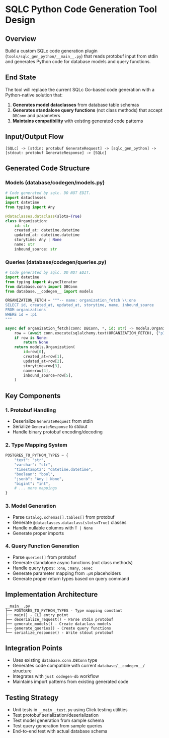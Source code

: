 # SQLC Python Code Generation Tool Design

## Overview

Build a custom SQLc code generation plugin (`tools/sqlc_gen_python/__main__.py`) that reads protobuf input from stdin and generates Python code for database models and query functions.

## End State

The tool will replace the current SQLc Go-based code generation with a Python-native solution that:

1. **Generates model dataclasses** from database table schemas
2. **Generates standalone query functions** (not class methods) that accept `DBConn` and parameters
3. **Maintains compatibility** with existing generated code patterns

## Input/Output Flow

```
[SQLc] -> [stdin: protobuf GenerateRequest] -> [sqlc_gen_python] -> [stdout: protobuf GenerateResponse] -> [SQLc]
```

## Generated Code Structure

### Models (database/__codegen__/models.py)
```python
# Code generated by sqlc. DO NOT EDIT.
import dataclasses
import datetime
from typing import Any

@dataclasses.dataclass(slots=True)
class Organization:
    id: str
    created_at: datetime.datetime
    updated_at: datetime.datetime
    storytime: Any | None
    name: str
    inbound_source: str
```

### Queries (database/__codegen__/queries.py)
```python
# Code generated by sqlc. DO NOT EDIT.
import datetime
from typing import AsyncIterator
from database.conn import DBConn
from database.__codegen__ import models

ORGANIZATION_FETCH = """-- name: organization_fetch \\:one
SELECT id, created_at, updated_at, storytime, name, inbound_source
FROM organizations
WHERE id = :p1
"""

async def organization_fetch(conn: DBConn, *, id: str) -> models.Organization | None:
    row = (await conn.execute(sqlalchemy.text(ORGANIZATION_FETCH), {"p1": id})).first()
    if row is None:
        return None
    return models.Organization(
        id=row[0],
        created_at=row[1],
        updated_at=row[2],
        storytime=row[3],
        name=row[4],
        inbound_source=row[5],
    )
```

## Key Components

### 1. Protobuf Handling
- Deserialize `GenerateRequest` from stdin
- Serialize `GenerateResponse` to stdout
- Handle binary protobuf encoding/decoding

### 2. Type Mapping System
```python
POSTGRES_TO_PYTHON_TYPES = {
    "text": "str",
    "varchar": "str", 
    "timestamptz": "datetime.datetime",
    "boolean": "bool",
    "jsonb": "Any | None",
    "bigint": "int",
    # ... more mappings
}
```

### 3. Model Generation
- Parse `Catalog.schemas[].tables[]` from protobuf
- Generate `@dataclasses.dataclass(slots=True)` classes
- Handle nullable columns with `T | None`
- Generate proper imports

### 4. Query Function Generation
- Parse `queries[]` from protobuf
- Generate standalone async functions (not class methods)
- Handle query types: `:one`, `:many`, `:exec`
- Generate parameter mapping from `:pN` placeholders
- Generate proper return types based on query command

## Implementation Architecture

```
__main__.py
├── POSTGRES_TO_PYTHON_TYPES - Type mapping constant
├── main() - CLI entry point
├── deserialize_request() - Parse stdin protobuf
├── generate_models() - Create dataclass models
├── generate_queries() - Create query functions  
└── serialize_response() - Write stdout protobuf
```

## Integration Points

- Uses existing `database.conn.DBConn` type
- Generates code compatible with current `database/__codegen__/` structure
- Integrates with `just codegen-db` workflow
- Maintains import patterns from existing generated code

## Testing Strategy

- Unit tests in `__main__test.py` using Click testing utilities
- Test protobuf serialization/deserialization 
- Test model generation from sample schema
- Test query generation from sample queries
- End-to-end test with actual database schema